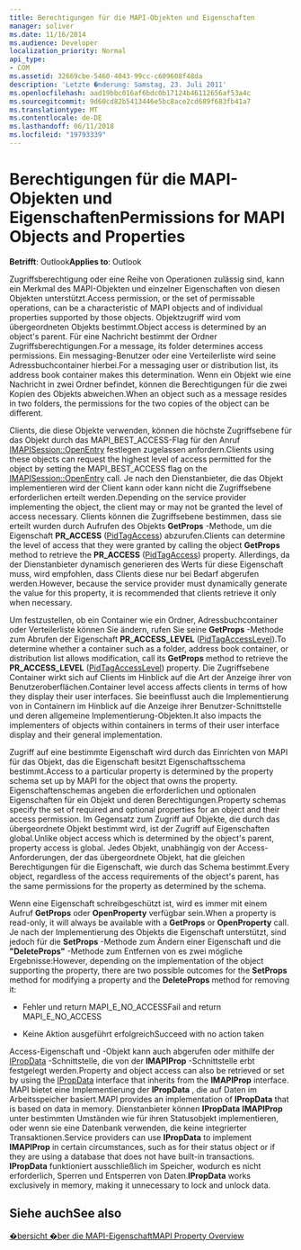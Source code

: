 ```yaml
---
title: Berechtigungen für die MAPI-Objekten und Eigenschaften
manager: soliver
ms.date: 11/16/2014
ms.audience: Developer
localization_priority: Normal
api_type:
- COM
ms.assetid: 32669cbe-5460-4043-99cc-c609608f48da
description: 'Letzte �nderung: Samstag, 23. Juli 2011'
ms.openlocfilehash: aad19bbc016af6bdc0b17124b46112656af53a4c
ms.sourcegitcommit: 9d60cd82b5413446e5bc8ace2cd689f683fb41a7
ms.translationtype: MT
ms.contentlocale: de-DE
ms.lasthandoff: 06/11/2018
ms.locfileid: "19793339"
---
```

# <a name="permissions-for-mapi-objects-and-properties"></a><span data-ttu-id="289c6-103">Berechtigungen für die MAPI-Objekten und Eigenschaften</span><span class="sxs-lookup"><span data-stu-id="289c6-103">Permissions for MAPI Objects and Properties</span></span>

  
  
<span data-ttu-id="289c6-104">**Betrifft**: Outlook</span><span class="sxs-lookup"><span data-stu-id="289c6-104">**Applies to**: Outlook</span></span> 
  
<span data-ttu-id="289c6-105">Zugriffsberechtigung oder eine Reihe von Operationen zulässig sind, kann ein Merkmal des MAPI-Objekten und einzelner Eigenschaften von diesen Objekten unterstützt.</span><span class="sxs-lookup"><span data-stu-id="289c6-105">Access permission, or the set of permissable operations, can be a characteristic of MAPI objects and of individual properties supported by those objects.</span></span> <span data-ttu-id="289c6-106">Objektzugriff wird vom übergeordneten Objekts bestimmt.</span><span class="sxs-lookup"><span data-stu-id="289c6-106">Object access is determined by an object's parent.</span></span> <span data-ttu-id="289c6-107">Für eine Nachricht bestimmt der Ordner Zugriffsberechtigungen.</span><span class="sxs-lookup"><span data-stu-id="289c6-107">For a message, its folder determines access permissions.</span></span> <span data-ttu-id="289c6-108">Ein messaging-Benutzer oder eine Verteilerliste wird seine Adressbuchcontainer hierbei.</span><span class="sxs-lookup"><span data-stu-id="289c6-108">For a messaging user or distribution list, its address book container makes this determination.</span></span> <span data-ttu-id="289c6-109">Wenn ein Objekt wie eine Nachricht in zwei Ordner befindet, können die Berechtigungen für die zwei Kopien des Objekts abweichen.</span><span class="sxs-lookup"><span data-stu-id="289c6-109">When an object such as a message resides in two folders, the permissions for the two copies of the object can be different.</span></span> 
  
<span data-ttu-id="289c6-110">Clients, die diese Objekte verwenden, können die höchste Zugriffsebene für das Objekt durch das MAPI_BEST_ACCESS-Flag für den Anruf [IMAPISession::OpenEntry](imapisession-openentry.md) festlegen zugelassen anfordern.</span><span class="sxs-lookup"><span data-stu-id="289c6-110">Clients using these objects can request the highest level of access permitted for the object by setting the MAPI_BEST_ACCESS flag on the [IMAPISession::OpenEntry](imapisession-openentry.md) call.</span></span> <span data-ttu-id="289c6-111">Je nach den Dienstanbieter, die das Objekt implementieren wird der Client kann oder kann nicht die Zugriffsebene erforderlichen erteilt werden.</span><span class="sxs-lookup"><span data-stu-id="289c6-111">Depending on the service provider implementing the object, the client may or may not be granted the level of access necessary.</span></span> <span data-ttu-id="289c6-112">Clients können die Zugriffsebene bestimmen, dass sie erteilt wurden durch Aufrufen des Objekts **GetProps** -Methode, um die Eigenschaft **PR_ACCESS** ([PidTagAccess](pidtagaccess-canonical-property.md)) abzurufen.</span><span class="sxs-lookup"><span data-stu-id="289c6-112">Clients can determine the level of access that they were granted by calling the object **GetProps** method to retrieve the **PR_ACCESS** ([PidTagAccess](pidtagaccess-canonical-property.md)) property.</span></span> <span data-ttu-id="289c6-113">Allerdings, da der Dienstanbieter dynamisch generieren des Werts für diese Eigenschaft muss, wird empfohlen, dass Clients diese nur bei Bedarf abgerufen werden.</span><span class="sxs-lookup"><span data-stu-id="289c6-113">However, because the service provider must dynamically generate the value for this property, it is recommended that clients retrieve it only when necessary.</span></span> 
  
<span data-ttu-id="289c6-114">Um festzustellen, ob ein Container wie ein Ordner, Adressbuchcontainer oder Verteilerliste können Sie ändern, rufen Sie seine **GetProps** -Methode zum Abrufen der Eigenschaft **PR_ACCESS_LEVEL** ([PidTagAccessLevel](pidtagaccesslevel-canonical-property.md)).</span><span class="sxs-lookup"><span data-stu-id="289c6-114">To determine whether a container such as a folder, address book container, or distribution list allows modification, call its **GetProps** method to retrieve the **PR_ACCESS_LEVEL** ([PidTagAccessLevel](pidtagaccesslevel-canonical-property.md)) property.</span></span> <span data-ttu-id="289c6-115">Die Zugriffsebene Container wirkt sich auf Clients im Hinblick auf die Art der Anzeige ihrer von Benutzeroberflächen.</span><span class="sxs-lookup"><span data-stu-id="289c6-115">Container level access affects clients in terms of how they display their user interfaces.</span></span> <span data-ttu-id="289c6-116">Sie beeinflusst auch die Implementierung von in Containern im Hinblick auf die Anzeige ihrer Benutzer-Schnittstelle und deren allgemeine Implementierung-Objekten.</span><span class="sxs-lookup"><span data-stu-id="289c6-116">It also impacts the implementers of objects within containers in terms of their user interface display and their general implementation.</span></span> 
  
<span data-ttu-id="289c6-117">Zugriff auf eine bestimmte Eigenschaft wird durch das Einrichten von MAPI für das Objekt, das die Eigenschaft besitzt Eigenschaftsschema bestimmt.</span><span class="sxs-lookup"><span data-stu-id="289c6-117">Access to a particular property is determined by the property schema set up by MAPI for the object that owns the property.</span></span> <span data-ttu-id="289c6-118">Eigenschaftenschemas angeben die erforderlichen und optionalen Eigenschaften für ein Objekt und deren Berechtigungen.</span><span class="sxs-lookup"><span data-stu-id="289c6-118">Property schemas specify the set of required and optional properties for an object and their access permission.</span></span> <span data-ttu-id="289c6-119">Im Gegensatz zum Zugriff auf Objekte, die durch das übergeordnete Objekt bestimmt wird, ist der Zugriff auf Eigenschaften global.</span><span class="sxs-lookup"><span data-stu-id="289c6-119">Unlike object access which is determined by the object's parent, property access is global.</span></span> <span data-ttu-id="289c6-120">Jedes Objekt, unabhängig von der Access-Anforderungen, der das übergeordnete Objekt, hat die gleichen Berechtigungen für die Eigenschaft, wie durch das Schema bestimmt.</span><span class="sxs-lookup"><span data-stu-id="289c6-120">Every object, regardless of the access requirements of the object's parent, has the same permissions for the property as determined by the schema.</span></span>
  
<span data-ttu-id="289c6-121">Wenn eine Eigenschaft schreibgeschützt ist, wird es immer mit einem Aufruf **GetProps** oder **OpenProperty** verfügbar sein.</span><span class="sxs-lookup"><span data-stu-id="289c6-121">When a property is read-only, it will always be available with a **GetProps** or **OpenProperty** call.</span></span> <span data-ttu-id="289c6-122">Je nach der Implementierung des Objekts die Eigenschaft unterstützt, sind jedoch für die **SetProps** -Methode zum Ändern einer Eigenschaft und die **"DeleteProps"** -Methode zum Entfernen von es zwei mögliche Ergebnisse:</span><span class="sxs-lookup"><span data-stu-id="289c6-122">However, depending on the implementation of the object supporting the property, there are two possible outcomes for the **SetProps** method for modifying a property and the **DeleteProps** method for removing it:</span></span> 
  
- <span data-ttu-id="289c6-123">Fehler und return MAPI_E_NO_ACCESS</span><span class="sxs-lookup"><span data-stu-id="289c6-123">Fail and return MAPI_E_NO_ACCESS</span></span>
    
- <span data-ttu-id="289c6-124">Keine Aktion ausgeführt erfolgreich</span><span class="sxs-lookup"><span data-stu-id="289c6-124">Succeed with no action taken</span></span>
    
<span data-ttu-id="289c6-125">Access-Eigenschaft und -Objekt kann auch abgerufen oder mithilfe der [IPropData](ipropdataimapiprop.md) -Schnittstelle, die von der **IMAPIProp** -Schnittstelle erbt festgelegt werden.</span><span class="sxs-lookup"><span data-stu-id="289c6-125">Property and object access can also be retrieved or set by using the [IPropData](ipropdataimapiprop.md) interface that inherits from the **IMAPIProp** interface.</span></span> <span data-ttu-id="289c6-126">MAPI bietet eine Implementierung der **IPropData** , die auf Daten im Arbeitsspeicher basiert.</span><span class="sxs-lookup"><span data-stu-id="289c6-126">MAPI provides an implementation of **IPropData** that is based on data in memory.</span></span> <span data-ttu-id="289c6-127">Dienstanbieter können **IPropData** **IMAPIProp** unter bestimmten Umständen wie für ihren Statusobjekt implementieren, oder wenn sie eine Datenbank verwenden, die keine integrierter Transaktionen.</span><span class="sxs-lookup"><span data-stu-id="289c6-127">Service providers can use **IPropData** to implement **IMAPIProp** in certain circumstances, such as for their status object or if they are using a database that does not have built-in transactions.</span></span> <span data-ttu-id="289c6-128">**IPropData** funktioniert ausschließlich im Speicher, wodurch es nicht erforderlich, Sperren und Entsperren von Daten.</span><span class="sxs-lookup"><span data-stu-id="289c6-128">**IPropData** works exclusively in memory, making it unnecessary to lock and unlock data.</span></span> 
  
## <a name="see-also"></a><span data-ttu-id="289c6-129">Siehe auch</span><span class="sxs-lookup"><span data-stu-id="289c6-129">See also</span></span>



[<span data-ttu-id="289c6-130">�bersicht �ber die MAPI-Eigenschaft</span><span class="sxs-lookup"><span data-stu-id="289c6-130">MAPI Property Overview</span></span>](mapi-property-overview.md)


